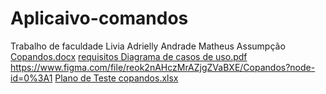 # Aplicaivo-comandos
Trabalho de faculdade
Livia Adrielly  Andrade
Matheus Assumpção
[Copandos.docx](https://github.com/LiviaAAndrade/Aplicaivo-comandos/files/8814027/Copandos.docx)
[requisitos Diagrama de casos de uso.pdf](https://github.com/LiviaAAndrade/Aplicaivo-comandos/files/8814034/requisitos.Diagrama.de.casos.de.uso.pdf)
https://www.figma.com/file/reok2nAHczMrAZjgZVaBXE/Copandos?node-id=0%3A1
[Plano de Teste copandos.xlsx](https://github.com/LiviaAAndrade/Aplicaivo-comandos/files/8861147/Plano.de.Teste.copandos.xlsx)
